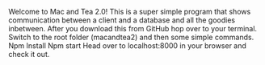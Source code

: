 Welcome to Mac and Tea 2.0! This is a super simple program that shows communication between a client and a database and all the goodies inbetween. After you download this from GitHub hop over to your terminal. Switch to the root folder (macandtea2) and then some simple commands. 
Npm Install 
Npm start
 Head over to localhost:8000 in your browser and check it out.